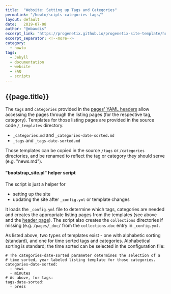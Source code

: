 ```yaml
---
title:  "Website: Setting up Tags and Categories"
permalink: "/howto/scipts-categories-tags/"
layout: default
date:   2019-07-08
author: "@mbaudis"
excerpt_link: "https://progenetix.github.io/progenetix-site-template/howto/scipts-categories-tags/"
excerpt_separator: <!--more-->
category:
  - howto
tags:
  - Jekyll
  - documentation
  - website
  - FAQ
  - scripts
---
```


<!--
This page is updated at the "excerpt_link" location linked in the header. If you want to keep/update a local version, you have to remove the link; then, your local page will be opened when clicking the menu link or the excerpt.
-->

## {{page.title}}

The `tags` and `categories` provided in the [pages' YAML headers](../yamlheader/) allow accessing the pages through the  listing pages (for the respective tag, category). Templates for those listing pages are provided in the source code `/_templates` directory.

<!--more-->

* `_categories.md` and `_categories-date-sorted.md`
* `_tags` and `_tags-date-sorted.md`

Those templates can be copied in the source `/tags` or `/categories` directories, and be renamed to reflect the tag or category they should serve (e.g. "news.md").

#### "bootstrap_site.pl" helper script

The script is just a helper for

* setting up the site
* updating the site after `_config.yml` or template changes

It loads the `_config.yml` file to determine which tags, categories are needed and creates the appropriate listing pages from the templates (see above and the [header page](../yamlheader/)). The script also creates the `collections` directories if missing (e.g. `/pages/_doc/` from the `collections.doc` entry in `_config.yml`.

As listed above, two types of templates exist - one with alphabetic sorting (standard), and one for time sorted tags and categories. Alphabetical sorting is standard; the time sorted can be selected in the configuration file:

```
# The categories-date-sorted parameter determines the selection of a
# time sorted, year labeled listing template for those categories.
categories-date-sorted:
  - news
  - minutes
# As above, for tags:
tags-date-sorted:
  - press
```
